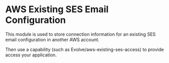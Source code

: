 # AWS Existing SES Email Configuration

This module is used to store connection information for an existing SES email configuration in another AWS account.

Then use a capability (such as Evolve/aws-existing-ses-access) to provide access your application.